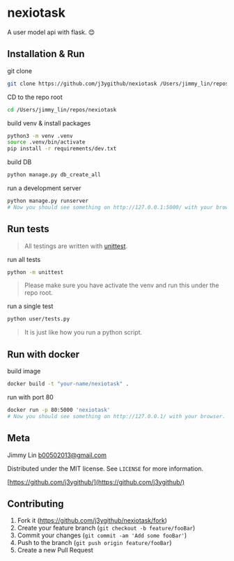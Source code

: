 # nexiotask

A user model api with flask. 😊

## Installation & Run

git clone
```bash
git clone https://github.com/j3ygithub/nexiotask /Users/jimmy_lin/repos/nexiotask
```

CD to the repo root
```bash
cd /Users/jimmy_lin/repos/nexiotask
```

build venv & install packages
```bash
python3 -m venv .venv
source .venv/bin/activate
pip install -r requirements/dev.txt
```

build DB
```bash 
python manage.py db_create_all
```

run a development server
```bash 
python manage.py runserver
# Now you should see something on http://127.0.0.1:5000/ with your browser.
```

## Run tests

> All testings are written with <a href="https://docs.python.org/zh-tw/3/library/unittest.html">unittest</a>.

run all tests
```bash
python -m unittest
```
> Please make sure you have activate the venv and run this under the repo root.


run a single test
```bash
python user/tests.py
```
> It is just like how you run a python script.


## Run with docker

build image
```bash
docker build -t "your-name/nexiotask" .
```

run with port 80
```bash
docker run -p 80:5000 'nexiotask'
# Now you should see something on http://127.0.0.1/ with your browser.
```


## Meta

Jimmy Lin <b00502013@gmail.com>

Distributed under the MIT license. See ``LICENSE`` for more information.

[https://github.com/j3ygithub/](https://github.com/j3ygithub/)

## Contributing

1. Fork it (<https://github.com/j3ygithub/nexiotask/fork>)
2. Create your feature branch (`git checkout -b feature/fooBar`)
3. Commit your changes (`git commit -am 'Add some fooBar'`)
4. Push to the branch (`git push origin feature/fooBar`)
5. Create a new Pull Request
